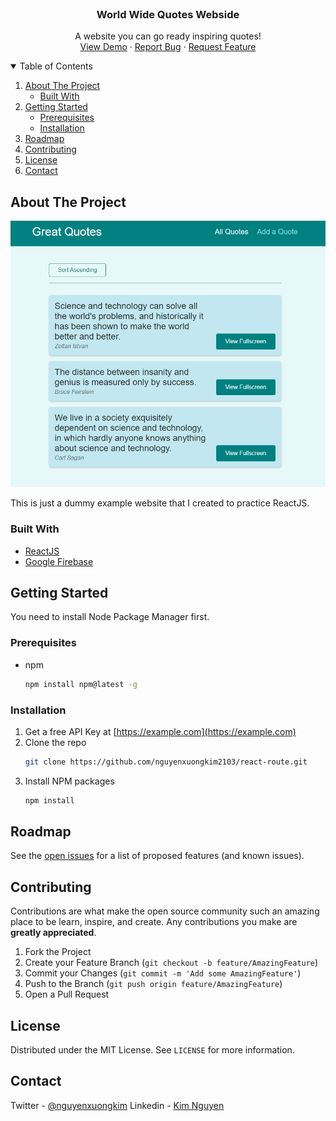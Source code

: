 
<br />
<p align="center">
  <h3 align="center">World Wide Quotes Webside</h3>

  <p align="center">
    A website you can go ready inspiring quotes!
    <br />
    <a href="https://quotes-bc37b.web.app/quotes">View Demo</a>
    ·
    <a href="https://github.com/nguyenxuongkim2103/react-route/issues">Report Bug</a>
    ·
    <a href="https://github.com/nguyenxuongkim2103/react-route/issues">Request Feature</a>
  </p>
</p>



<!-- TABLE OF CONTENTS -->
<details open="open">
  <summary>Table of Contents</summary>
  <ol>
    <li>
      <a href="#about-the-project">About The Project</a>
      <ul>
        <li><a href="#built-with">Built With</a></li>
      </ul>
    </li>
    <li>
      <a href="#getting-started">Getting Started</a>
      <ul>
        <li><a href="#prerequisites">Prerequisites</a></li>
        <li><a href="#installation">Installation</a></li>
      </ul>
    </li>
    <li><a href="#roadmap">Roadmap</a></li>
    <li><a href="#contributing">Contributing</a></li>
    <li><a href="#license">License</a></li>
    <li><a href="#contact">Contact</a></li>
  </ol>
</details>



<!-- ABOUT THE PROJECT -->
## About The Project
<p align="center">
  <img src="wwqw.PNG" width=auto height=auto title="A webiste of many great quotes">
</p>
This is just a dummy example website that I created to practice ReactJS.

### Built With


* [ReactJS](https://reactjs.org/)
* [Google Firebase](https://firebase.google.com/)



<!-- GETTING STARTED -->
## Getting Started

You need to install Node Package Manager first.

### Prerequisites


* npm
  ```sh
  npm install npm@latest -g
  ```

### Installation

1. Get a free API Key at [https://example.com](https://example.com)
2. Clone the repo
   ```sh
   git clone https://github.com/nguyenxuongkim2103/react-route.git
   ```
3. Install NPM packages
   ```sh
   npm install
   ```

<!-- ROADMAP -->
## Roadmap

See the [open issues](https://github.com/othneildrew/Best-README-Template/issues) for a list of proposed features (and known issues).



<!-- CONTRIBUTING -->
## Contributing

Contributions are what make the open source community such an amazing place to be learn, inspire, and create. Any contributions you make are **greatly appreciated**.

1. Fork the Project
2. Create your Feature Branch (`git checkout -b feature/AmazingFeature`)
3. Commit your Changes (`git commit -m 'Add some AmazingFeature'`)
4. Push to the Branch (`git push origin feature/AmazingFeature`)
5. Open a Pull Request



<!-- LICENSE -->
## License

Distributed under the MIT License. See `LICENSE` for more information.



<!-- CONTACT -->
## Contact

Twitter - [@nguyenxuongkim](https://twitter.com/nguyenxuongkim)
Linkedin - [Kim Nguyen](https://www.linkedin.com/in/kim-nguyen-xuong/)
